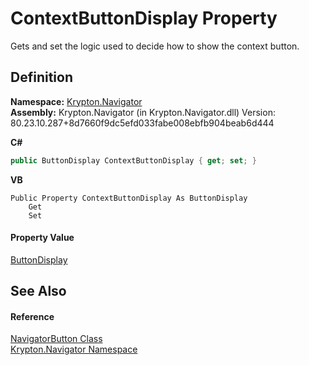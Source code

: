# ContextButtonDisplay Property


Gets and set the logic used to decide how to show the context button.



## Definition
**Namespace:** <a href="a21ac074-d119-3dc6-bd1c-d3a12c0128bc.md">Krypton.Navigator</a>  
**Assembly:** Krypton.Navigator (in Krypton.Navigator.dll) Version: 80.23.10.287+8d7660f9dc5efd033fabe008ebfb904beab6d444

**C#**
``` C#
public ButtonDisplay ContextButtonDisplay { get; set; }
```
**VB**
``` VB
Public Property ContextButtonDisplay As ButtonDisplay
	Get
	Set
```



#### Property Value
<a href="9d577a51-3e3f-6b71-1a6e-404e35f23df5.md">ButtonDisplay</a>

## See Also


#### Reference
<a href="b5789161-5ec6-c628-89dc-1f832a858116.md">NavigatorButton Class</a>  
<a href="a21ac074-d119-3dc6-bd1c-d3a12c0128bc.md">Krypton.Navigator Namespace</a>  
